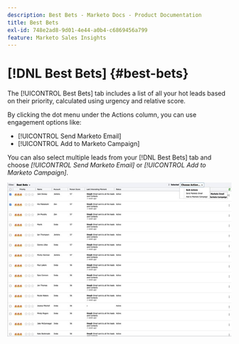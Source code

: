 ```yaml
---
description: Best Bets - Marketo Docs - Product Documentation
title: Best Bets
exl-id: 748e2ad8-9d01-4e44-a0b4-c6869456a799
feature: Marketo Sales Insights
---
```

# [!DNL Best Bets] {#best-bets}

The [!UICONTROL Best Bets] tab includes a list of all your hot leads based on their priority, calculated using urgency and relative score.

By clicking the dot menu under the Actions column, you can use engagement options like:

* [!UICONTROL Send Marketo Email]
* [!UICONTROL Add to Marketo Campaign]

You can also select multiple leads from your [!DNL Best Bets] tab and choose _[!UICONTROL Send Marketo Email]_ or _[!UICONTROL Add to Marketo Campaign]_.

![](assets/best-bets-1.png)
